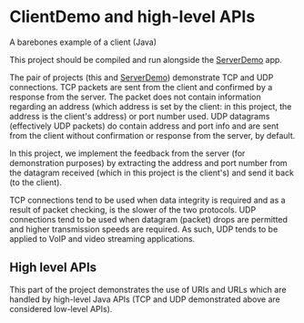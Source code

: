 # ClientDemo and high-level APIs
A barebones example of a client (Java)

This project should be compiled and run alongside the [ServerDemo](https://github.com/jfspps/ServerDemo) app.

The pair of projects (this and [ServerDemo](https://github.com/jfspps/ServerDemo)) demonstrate TCP and UDP connections. TCP packets are sent from the client and confirmed by a response from the server. The packet does not contain information regarding an address (which address is set by the client: in this project, the address is the client's address) or port number used. UDP datagrams (effectively UDP packets) do contain address and port info and are sent from the client without confirmation or response from the server, by default.

In this project, we implement the feedback from the server (for demonstration purposes) by extracting the address and port number from the datagram received (which in this project is the client's) and send it back (to the client).

TCP connections tend to be used when data integrity is required and as a result of packet checking, is the slower of the two protocols. UDP connections tend to be used when datagram (packet) drops are permitted and higher transmission speeds are required. As such, UDP tends to be applied to VoIP and video streaming applications.

## High level APIs

This part of the project demonstrates the use of URIs and URLs which are handled by high-level Java APIs (TCP and UDP demonstrated above are considered low-level APIs).